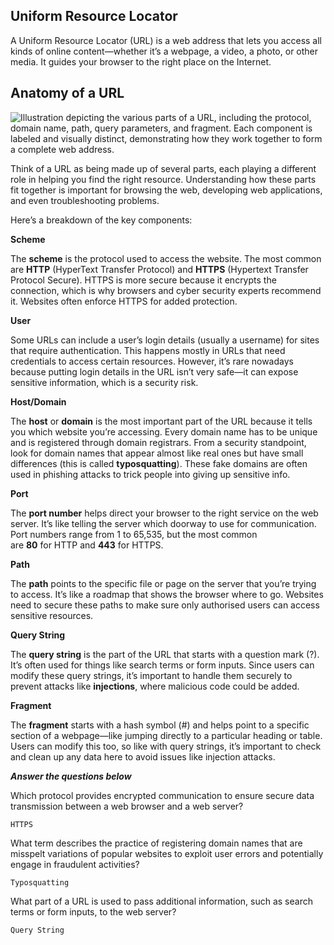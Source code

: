 ## Uniform Resource Locator

A Uniform Resource Locator (URL) is a web address that lets you access all kinds of online content—whether it’s a webpage, a video, a photo, or other media. It guides your browser to the right place on the Internet.  

## Anatomy of a URL

![Illustration depicting the various parts of a URL, including the protocol, domain name, path, query parameters, and fragment. Each component is labeled and visually distinct, demonstrating how they work together to form a complete web address.](https://tryhackme-images.s3.amazonaws.com/user-uploads/5c549500924ec576f953d9fc/room-content/34ad66d8b90aaaa35f9536d3b152ea97.png)

Think of a URL as being made up of several parts, each playing a different role in helping you find the right resource. Understanding how these parts fit together is important for browsing the web, developing web applications, and even troubleshooting problems.

Here’s a breakdown of the key components:

**Scheme**

The **scheme** is the protocol used to access the website. The most common are **HTTP** (HyperText Transfer Protocol) and **HTTPS** (Hypertext Transfer Protocol Secure). HTTPS is more secure because it encrypts the connection, which is why browsers and cyber security experts recommend it. Websites often enforce HTTPS for added protection.

**User**

Some URLs can include a user’s login details (usually a username) for sites that require authentication. This happens mostly in URLs that need credentials to access certain resources. However, it’s rare nowadays because putting login details in the URL isn’t very safe—it can expose sensitive information, which is a security risk.

**Host/Domain**

The **host** or **domain** is the most important part of the URL because it tells you which website you’re accessing. Every domain name has to be unique and is registered through domain registrars. From a security standpoint, look for domain names that appear almost like real ones but have small differences (this is called **typosquatting**). These fake domains are often used in phishing attacks to trick people into giving up sensitive info.

**Port**

The **port number** helps direct your browser to the right service on the web server. It’s like telling the server which doorway to use for communication. Port numbers range from 1 to 65,535, but the most common are **80** for HTTP and **443** for HTTPS.

**Path**

The **path** points to the specific file or page on the server that you’re trying to access. It’s like a roadmap that shows the browser where to go. Websites need to secure these paths to make sure only authorised users can access sensitive resources.

**Query String**

The **query string** is the part of the URL that starts with a question mark (?). It’s often used for things like search terms or form inputs. Since users can modify these query strings, it’s important to handle them securely to prevent attacks like **injections**, where malicious code could be added.

**Fragment**

The **fragment** starts with a hash symbol (#) and helps point to a specific section of a webpage—like jumping directly to a particular heading or table. Users can modify this too, so like with query strings, it’s important to check and clean up any data here to avoid issues like injection attacks.


___Answer the questions below___

Which protocol provides encrypted communication to ensure secure data transmission between a web browser and a web server?
	
	HTTPS

What term describes the practice of registering domain names that are misspelt variations of popular websites to exploit user errors and potentially engage in fraudulent activities?
	
	Typosquatting

What part of a URL is used to pass additional information, such as search terms or form inputs, to the web server?
	
	Query String